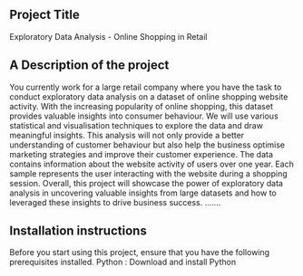 ## Project Title
Exploratory Data Analysis - Online Shopping in Retail

## A Description of the project
You currently work for a large retail company where you have the task to conduct exploratory data analysis on a dataset of online shopping website activity. 
With the increasing popularity of online shopping, this dataset provides valuable insights into consumer behaviour.
We will use various statistical and visualisation techniques to explore the data and draw meaningful insights. 
This analysis will not only provide a better understanding of customer behaviour but also help the business optimise marketing strategies and improve their customer experience.
The data contains information about the website activity of users over one year. 
Each sample represents the user interacting with the website during a shopping session.
Overall, this project will showcase the power of exploratory data analysis in uncovering valuable insights from large datasets and how to leveraged these insights to drive business success.
.......

## Installation instructions
Before you start using this project, ensure that you have the following prerequisites installed.
   Python : Download and install Python
   
  
